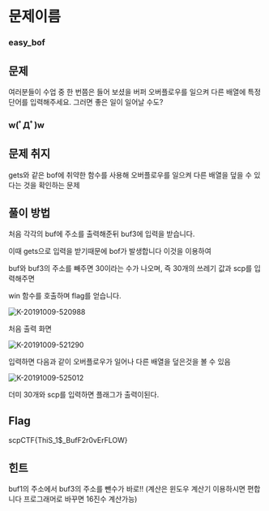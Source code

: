 #  문제이름

### easy_bof



## 문제

여러분들이 수업 중 한 번쯤은 들어 보셨을  버퍼 오버플로우를 일으켜 다른 배열에 특정 단어를 입력해주세요. 그러면 좋은 일이 일어날 수도?  

### w(ﾟДﾟ)w



## 문제 취지

gets와 같은 bof에 취약한 함수를 사용해 오버플로우를 일으켜 다른 배열을 덮을 수 있다는 것을 확인하는 문제



## 풀이 방법

처음 각각의 buf에 주소를 출력해준뒤 buf3에 입력을 받습니다.

이때 gets으로 입력을 받기때문에 bof가 발생합니다 이것을 이용하여

buf와 buf3의 주소를 빼주면 30이라는 수가 나오며, 즉 30개의 쓰레기 값과 scp를 입력해주면

win 함수를 호출하며 flag를 얻습니다.



![K-20191009-520988](https://user-images.githubusercontent.com/37978105/66454045-6a908080-eaa1-11e9-84e1-1770c8f3f97b.png)

처음 출력 화면



![K-20191009-521290](https://user-images.githubusercontent.com/37978105/66454076-86942200-eaa1-11e9-8931-cdc2511d9d84.png)

입력하면 다음과 같이  오버플로우가 일어나 다른 배열을 덮은것을 볼 수 있음

![K-20191009-525012](https://user-images.githubusercontent.com/37978105/66454178-00c4a680-eaa2-11e9-8929-f47d4f4ec806.png)

더미 30개와 scp를 입력하면 플래그가 출력이된다.



## Flag

scpCTF{ThiS_1$_BufF2r0vErFLOW}



## 힌트

buf1의 주소에서 buf3의 주소를 뺀수가 바로!!  (계산은 윈도우 계산기 이용하시면 편합니다 프로그래머로 바꾸면 16진수 계산가능)
